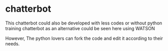 # chatterbot
This chatterbot could also be developed with less codes or without python training chatterbot as an alternative could be seen here using WATSON

However, The python lovers can fork the code and edit it according to their needs.
